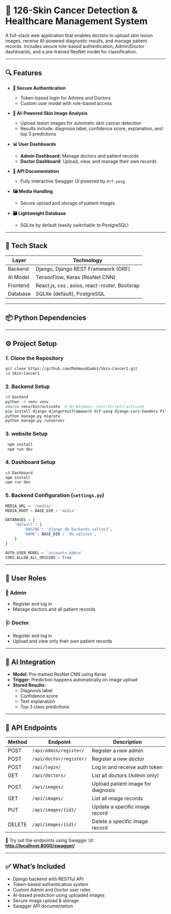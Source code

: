 
# 🧠 126-Skin Cancer Detection & Healthcare Management System

A full-stack web application that enables doctors to upload skin lesion images, receive AI-powered diagnostic results, and manage patient records. Includes secure role-based authentication, Admin/Doctor dashboards, and a pre-trained ResNet model for classification.

---

## 🔍 Features

- **🔐 Secure Authentication**  
  - Token-based login for Admins and Doctors  
  - Custom user model with role-based access

- **🧪 AI-Powered Skin Image Analysis**  
  - Upload lesion images for automatic skin cancer detection  
  - Results include: diagnosis label, confidence score, explanation, and top 3 predictions

- **📊 User Dashboards**  
  - **Admin Dashboard:** Manage doctors and patient records  
  - **Doctor Dashboard:** Upload, view, and manage their own records

- **🧾 API Documentation**  
  - Fully interactive Swagger UI powered by `drf-yasg`

- **🖼 Media Handling**  
  - Secure upload and storage of patient images

- **🗃 Lightweight Database**  
  - SQLite by default (easily switchable to PostgreSQL)

---

## 🚀 Tech Stack

| Layer     | Technology                            |
|-----------|----------------------------------------|
| Backend   | Django, Django REST Framework (DRF)    |
| AI Model  | TensorFlow, Keras (ResNet CNN)         |
| Frontend  | React.js, css , axios, react-router, Bootsrap    |
| Database  | SQLite (default), PostgreSQL |

---

## 📦 Python Dependencies


---

## ⚙️ Project Setup

### 1. Clone the Repository

```bash
git clone https://github.com/MahmoudGado1/Skin-Cancer1.git
cd Skin-Cancer1
```

### 2. Backend Setup

```bash
cd backend
python -m venv venv
source venv/bin/activate  # On Windows: venv\Scripts\activate
pip install django djangorestframework drf-yasg django-cors-headers Pillow numpy tensorflow keras
python manage.py migrate
python manage.py runserver
```
### 3. website Setup

```bash
 npm install
 npm run dev
```
### 4. Dashboard Setup

```bash
cd Dashboard
npm install
npm run dev
```
### 5. Backend Configuration (`settings.py`)

```python
MEDIA_URL = '/media/'
MEDIA_ROOT = BASE_DIR / 'media'

DATABASES = {
    'default': {
        'ENGINE': 'django.db.backends.sqlite3',
        'NAME': BASE_DIR / 'db.sqlite3',
    }
}

AUTH_USER_MODEL = 'accounts.Admin'
CORS_ALLOW_ALL_ORIGINS = True
```

---

## 👤 User Roles

### 🔧 Admin
- Register and log in  
- Manage doctors and all patient records

### 🩺 Doctor
- Register and log in  
- Upload and view only their own patient records

---

## 🧠 AI Integration

- **Model**: Pre-trained ResNet CNN using Keras  
- **Trigger**: Prediction happens automatically on image upload  
- **Stored Results**:
  - Diagnosis label  
  - Confidence score  
  - Text explanation  
  - Top 3 class predictions

---

## 🔌 API Endpoints

| Method | Endpoint                 | Description                        |
|--------|--------------------------|------------------------------------|
| POST   | `/api/admin/register/`   | Register a new admin               |
| POST   | `/api/doctor/register/`  | Register a new doctor              |
| POST   | `/api/login/`            | Log in and receive auth token      |
| GET    | `/api/doctors/`          | List all doctors (Admin only)      |
| POST   | `/api/images/`           | Upload patient image for diagnosis |
| GET    | `/api/images/`           | List all image records             |
| PUT    | `/api/images/{id}/`      | Update a specific image record     |
| DELETE | `/api/images/{id}/`      | Delete a specific image record     |

🧪 Try out the endpoints using Swagger UI:  
**[http://localhost:8000/swagger/](http://localhost:8000/swagger/)**

---

## ✅ What’s Included

- Django backend with RESTful API
- Token-based authentication system
- Custom Admin and Doctor user roles
- AI-based prediction using uploaded images
- Secure image upload & storage
- Swagger API documentation
